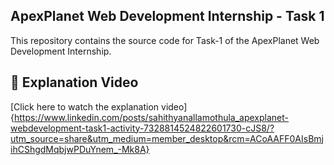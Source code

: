 ## ApexPlanet Web Development Internship - Task 1
This repository contains the source code for Task-1 of the ApexPlanet Web Development Internship.

## 🔗 Explanation Video
[Click here to watch the explanation video]{https://www.linkedin.com/posts/sahithyanallamothula_apexplanet-webdevelopment-task1-activity-7328814524822601730-cJS8/?utm_source=share&utm_medium=member_desktop&rcm=ACoAAFF0AIsBmjihCShgdMqbjwPDuYnem_-Mk8A}
